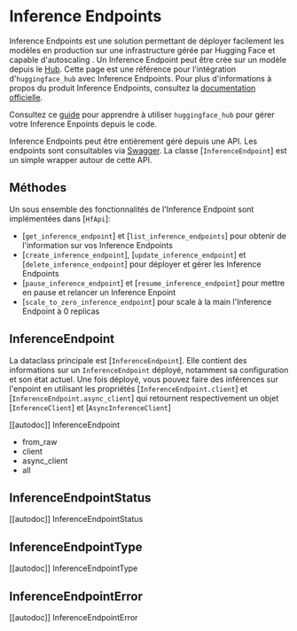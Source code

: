 # Inference Endpoints

Inference Endpoints est une solution permettant de déployer facilement les modèles en production sur une infrastructure gérée par Hugging Face et capable d'autoscaling . Un Inference Endpoint peut être crée sur un modèle depuis le [Hub](https://huggingface.co/models). Cette page est
une référence pour l'intégration d'`huggingface_hub` avec Inference Endpoints. Pour plus d'informations à propos du produit Inference Endpoints, consultez la [documentation officielle](https://huggingface.co/docs/inference-endpoints/index).

<Tip>

Consultez ce [guide](../guides/inference_endpoints) pour apprendre à utiliser `huggingface_hub` pour gérer votre Inference Enpoints depuis le code.

</Tip>

Inference Endpoints peut être entièrement géré depuis une API. Les endpoints sont consultables via [Swagger](https://api.endpoints.huggingface.cloud/).
La classe [`InferenceEndpoint`] est un simple wrapper autour de cette API.

## Méthodes

Un sous ensemble des fonctionnalités de l'Inference Endpoint sont implémentées dans [`HfApi`]: 

- [`get_inference_endpoint`] et [`list_inference_endpoints`] pour obtenir de l'information sur vos Inference Endpoints
- [`create_inference_endpoint`], [`update_inference_endpoint`] et [`delete_inference_endpoint`] pour déployer et gérer les Inference Endpoints
- [`pause_inference_endpoint`] et [`resume_inference_endpoint`] pour mettre en pause et relancer un Inference Enpoint
- [`scale_to_zero_inference_endpoint`] pour scale à la main l'Inference Endpoint à 0 replicas

## InferenceEndpoint

La dataclass principale est [`InferenceEndpoint`]. Elle contient des informations sur un `InferenceEndpoint` déployé, notamment sa configuration et son
état actuel. Une fois déployé, vous pouvez faire des inférences sur l'enpoint en utilisant les propriétés [`InferenceEndpoint.client`] et [`InferenceEndpoint.async_client`] qui retournent respectivement un objet [`InferenceClient`] et [`AsyncInferenceClient`]

[[autodoc]] InferenceEndpoint
  - from_raw
  - client
  - async_client
  - all

## InferenceEndpointStatus

[[autodoc]] InferenceEndpointStatus

## InferenceEndpointType

[[autodoc]] InferenceEndpointType

## InferenceEndpointError

[[autodoc]] InferenceEndpointError